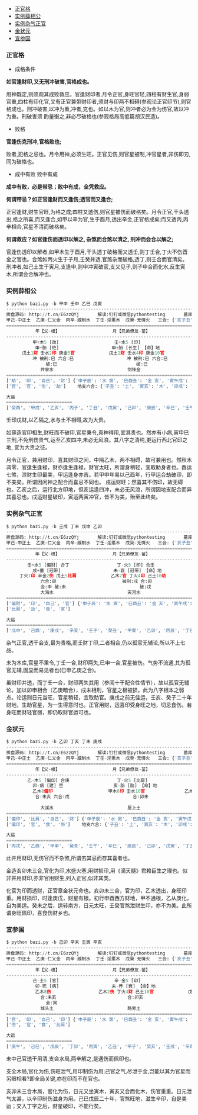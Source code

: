 
* [正官格](#正官格)
* [实例薛相公](#实例薛相公)
* [实例杂气正官](#实例杂气正官)
* [金状元](#金状元)
* [宣参国](#宣参国)

### 正官格

- 成格条件

**如官逢财印,又无刑冲破害,官格成也。**

用神既定,则须观其成败救应。官逢财印者,月令正官,身旺官轻,四柱有财生官,身弱官重,四柱有印化官,又有正官兼带财印者,须财与印两不相碍(参观论正官印节),则官格成也。刑冲破害,以冲为重,冲者,克也。如以木为官,则冲者必为金为伤官,故以冲为重。刑破害须
酌量衡之,非必尽破格也(参观格局高低篇胡汉民造)。

- 败格

**官逢伤克刑冲,官格败也;**

败者,犯格之忌也。月令用神,必须生旺。正官见伤,则官星被制,冲官星者,非伤即刃,同为破格也。

- 成中有败 败中有成

**成中有败，必是带忌；败中有成，全凭救应。** 

**何谓带忌？如正官逢财而又逢伤;透官而又逢合;**

正官逢财,财生官旺,为格之成;四柱又透伤,则官星被伤而破格矣。月令正官,干头透出,格之所喜,而又逢合,如甲以辛为官,生于酉月,透出辛金,正官格成矣;而又透丙,丙辛相合,官星不清而破格矣。

**何谓救应？如官逢伤而透印以解之, 杂煞而合煞以清之, 刑冲而会合以解之;**

官逢伤透印以解者,如甲木生于酉月,干头透丁破格而又透壬,则丁壬合,丁火不伤酉金之官也。合煞如丙火生于子月,壬癸并透,官煞杂而破格,透丁,则壬合而官清矣。刑冲者,如己土生于寅月,支逢申,则申冲寅破官,支又见子,则子申合而化水,反生寅木,所谓会合解冲也。


### 实例薛相公

```python
$ python bazi.py -b 甲申 壬申 乙巳 戊寅
--------------------------------------------------------------------------------------------------------------------------------------------
排盘源码: http://t.cn/E6zzQYj 		解读:钉钉或微信pythontesting 		墓库： {'辰': '水土', '戌': '火', '丑': '金', '未': '木'}
甲己-中正土  乙庚-仁义金  丙辛-威制水  丁壬-淫慝木  戊癸-无情火   三会: {'亥子丑': '水', '寅卯辰': '木', '巳午未': '火', '申酉戌': '金'}
============================================================================================================================================
           年【父-根】                    月【兄弟僚友-苗】                   日【自己配偶-花】                    时【子孙-实】           
--------------------------------------------------------------------------------------------------------------------------------------------
          甲+木5 [劫]                     壬+水5 [印]                     乙-木5 [天]                      戊+土5 [财]            
           申+胎 [绝]                    申+胎 [长生] 【命】地                   巳-沐浴 地                     寅+帝旺 [长生] 空          
      戊土1财 壬水2印 庚金5官             戊土2财 壬水4印 庚金10官              庚金1官 戊土2财 丙火5伤              戊土1财 丙火2伤 甲木5劫        
          冲 被刑:巳 六合:巳                    冲 被刑:巳 六合:巳                     被刑:寅 六合:申                       冲 被刑:申             
               破:巳                              破:巳                            害:寅 破:申                            害:巳               
             井泉水                            剑锋金                           覆灯火-劫杀                          城头土               
============================================================================================================================================
['劫', '印', '自己', '财'] {'申子辰': '水 寅', '巳酉丑': '金 亥', '寅午戌': '火 申', '亥卯未': '木 巳'}  生：寅申巳亥 败：子午卯酉　库：辰戌丑未
['官', '官', '伤', '劫'] 　　地支六合: {'子丑': '土', '寅亥': '木', '卯戌': '火', '酉辰': '金', '申巳': '水', '未午': '土'}

大运
=========================
['癸酉', '甲戌', '乙亥', '丙子', '丁丑', '戊寅', '己卯', '庚辰', '辛巳', '壬午', '癸未', '甲申']

```


壬印戊财,以乙隔之,水与土不相碍,故为大贵。

如薛造官印相生,财旺而不破印,官星秉令,真神得用,宜其贵也。然亦有小病,寅申巳三刑,不免刑伤贵气,运至乙亥四冲,未必无风浪。其八字之清纯,更运行西北官印之地, 宜为大贵之征。

月令正官，兼用财印，喜其财印之间，中隔乙木，两不相碍，故可兼用也。然秋木凋零，官逢生逢禄，财亦逢生逢禄，财官太旺，所谓身稍轻，宜取助身者也。酉运七煞，泄财生印最美，甲运逢身亦吉。若甲申年易以己酉年，行甲运合劫破印，即不美矣。所谓因闲神之配合而喜忌不同也。 戌运财旺；然喜其不伤印，故无碍也。乙亥之后，运行北方印地，但亥运逢四冲，未必无风浪，所谓因地支配合而异其喜忌也。戌运财星破印，寅运两寅冲官，皆不为美，殆至此终矣。

### 实例杂气正官

```python
$ python bazi.py -b 壬戌 丁未 戊申 乙卯 
--------------------------------------------------------------------------------------------------------------------------------------------
排盘源码: http://t.cn/E6zzQYj 		解读:钉钉或微信pythontesting 		墓库： {'辰': '水土', '戌': '火', '丑': '金', '未': '木'}
甲己-中正土  乙庚-仁义金  丙辛-威制水  丁壬-淫慝木  戊癸-无情火   三会: {'亥子丑': '水', '寅卯辰': '木', '巳午未': '火', '申酉戌': '金'}
============================================================================================================================================
           年【父-根】                    月【兄弟僚友-苗】                   日【自己配偶-花】                    时【子孙-实】           
--------------------------------------------------------------------------------------------------------------------------------------------
        壬+水5 [偏财] 合丁                  丁-火5 [印] 合壬                   戊+土5 [天]                      乙-木5 [官]            
          戌+墓 [冠带]                    未-衰 [冠带] 【命】地                    申+病 地                      卯-沐浴 [建] 空          
     丁火1印 辛金2伤 戊土5比肩             乙木2官 丁火4印 己土10劫             戊土1比肩 壬水2偏财 庚金5食                  乙木8官             
             六合:卯                         被刑:戌 合:卯                          暗合                         合:未 六合:戌 暗合          
             会:申 破:未                            破:戌                              会:戌                                                
             大海水                            天河水                            大驿土                            大溪水               
============================================================================================================================================
['偏财', '印', '自己', '官'] {'申子辰': '水 寅', '巳酉丑': '金 亥', '寅午戌': '火 申', '亥卯未': '木 巳'}  生：寅申巳亥 败：子午卯酉　库：辰戌丑未
['比肩', '劫', '食', '官'] 　

大运
=========================
['戊申', '己酉', '庚戌', '辛亥', '壬子', '癸丑', '甲寅', '乙卯', '丙辰', '丁巳', '戊午', '己未']

```

杂气正官,透干会支,最为贵格,而壬财丁印,二者相合,仍以孤官无辅论,所以不上七品。

未为木库,官星不秉令,丁壬一合,财印两失,巳申一合,官星被伤。气势不流通,其为孤官无辅,固显而易见者也(巳申乙庚之合)。

虽财印并透，而丁壬一合，财印两失其用（参阅十干配合性情节），故以孤官无辅论。加以卯申相合（乙庚暗合），戌未相刑，官星之根被损，此为八字根本之弱点。论运则日元当旺，官星稍轻，宜取助官。庚戌之前无佳运，壬亥、癸子二十年财地，生助官星，为一生得意时也。正官用财，运喜印受身旺之地，切忌食伤。若身旺而财轻官弱，即仍取财官运可也。


### 金状元

```python
$ python bazi.py -b 乙卯 丁亥 丁未 庚戌
--------------------------------------------------------------------------------------------------------------------------------------------
排盘源码: http://t.cn/E6zzQYj 		解读:钉钉或微信pythontesting 		墓库： {'辰': '水土', '戌': '火', '丑': '金', '未': '木'}
甲己-中正土  乙庚-仁义金  丙辛-威制水  丁壬-淫慝木  戊癸-无情火   三会: {'亥子丑': '水', '寅卯辰': '木', '巳午未': '火', '申酉戌': '金'}
============================================================================================================================================
           年【父-根】                    月【兄弟僚友-苗】                   日【自己配偶-花】                    时【子孙-实】           
--------------------------------------------------------------------------------------------------------------------------------------------
        乙-木5 [偏印] 合庚                  丁-火5 [比肩]                     丁-火5 [天]                     庚+金5 [财] 合乙          
          卯-病 [建] 空                   亥-胎 [胎] 【命】地                    未-冠带 地                       戌+养 [衰]            
          乙木8偏印                     甲木6印 壬水10官               乙木1偏印 丁火2比肩 己土5食            丁火1比肩 辛金2偏财 戊土5伤       
           合:未亥 六合:戌                        合:卯未                         被刑:戌 合:卯亥                        六合:卯              
                                                                                 破:戌                              破:未               
             大溪水                            屋上土                            天河水                            钗钏金               
============================================================================================================================================
['偏印', '比肩', '自己', '财'] {'申子辰': '水 寅', '巳酉丑': '金 亥', '寅午戌': '火 申', '亥卯未': '木 巳'}  生：寅申巳亥 败：子午卯酉　库：辰戌丑未
['偏印', '官', '食', '伤'] 　　地支六合: {'子丑': '土', '寅亥': '木', '卯戌': '火', '酉辰': '金', '申巳': '水', '未午': '土'}

大运
=========================
['丙戌', '乙酉', '甲申', '癸未', '壬午', '辛巳', '庚辰', '己卯', '戊寅', '丁丑', '丙子', '乙亥']

```

此并用财印,无伤官而不杂煞,所谓去其忌而存其喜者也。

金造亥卯未三合,官化为印,水盛火塞,用财损印,用《滴天髓》君赖臣生之理也。似非并用财印,亦非官用财生,列入正官,似非其类。

化官为印而透财，正官章金状元命也。亥卯未三合，官为印，乙木透出，身旺印重。用财损印，时逢庚戊，财星有根。初行申酉西方财地，甲不通根，乙从庚化，自为美运。癸未之后，运转南方，日元太旺，壬癸官煞泄财生印，亦不为美。此所谓身旺佩印，喜食伤财乡也。

### 宣参国

```python
$ python bazi.py -b 己卯 辛未 壬寅 辛亥
--------------------------------------------------------------------------------------------------------------------------------------------
排盘源码: http://t.cn/E6zzQYj 		解读:钉钉或微信pythontesting 		墓库： {'辰': '水土', '戌': '火', '丑': '金', '未': '木'}
甲己-中正土  乙庚-仁义金  丙辛-威制水  丁壬-淫慝木  戊癸-无情火   三会: {'亥子丑': '水', '寅卯辰': '木', '巳午未': '火', '申酉戌': '金'}
============================================================================================================================================
           年【父-根】                    月【兄弟僚友-苗】                   日【自己配偶-花】                    时【子孙-实】           
--------------------------------------------------------------------------------------------------------------------------------------------
          己-土5 [官]                     辛-金5 [印]                     壬+水5 [天]                      辛-金5 [印]            
           卯-死 [病]                    未-养 [衰] 【命】地                     寅+病 地                      亥-建 [沐浴]            
           乙木8伤                  乙木2伤 丁火4财 己土10官             戊土1杀 丙火2偏财 甲木5食                甲木3食 壬水5比肩          
             合:未亥                           合:卯亥                           六合:亥                         合:卯未 六合:寅           
               会:寅                                                             会:卯 破:亥                            破:寅               
             城头土                            路旁土                           金泊金-亡                           钗钏金               
============================================================================================================================================
['官', '印', '自己', '印'] {'申子辰': '水 寅', '巳酉丑': '金 亥', '寅午戌': '火 申', '亥卯未': '木 巳'}  生：寅申巳亥 败：子午卯酉　库：辰戌丑未
['伤', '官', '食', '比肩'] 　

大运
=========================
['庚午', '己巳', '戊辰', '丁卯', '丙寅', '乙丑', '甲子', '癸亥', '壬戌', '辛酉', '庚申', '己未']

```

未中己官透干用清,支会水局,两辛解之,是遇伤而佩印也。

支全木局,官化为伤,伤旺泄气,用印制伤为用;己官之气,尽泄于金,岂能以其为官星而另眼相看?即全局关键,亦在印而不在官也。

亥卯未三合木局，官化为伤，日元又坐寅木，寅亥又合而化木，伤官重重。日元泄气太甚，以辛印制伤滋身为用。己巳戊辰二十年，官煞旺地，滋生辛印，自是美运；交入丁字之后，财星破印，不能行矣。



